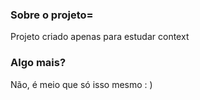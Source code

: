 ### Sobre o projeto=
Projeto criado apenas para estudar context

### Algo mais?
Não, é meio que só isso mesmo : )
